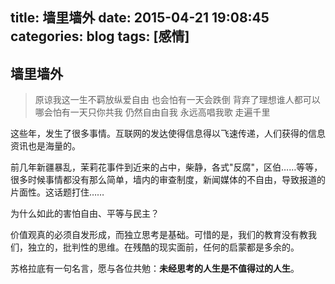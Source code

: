 title: 墙里墙外
date: 2015-04-21 19:08:45
categories: blog
tags: [感情]
---

## 墙里墙外

> 原谅我这一生不羁放纵爱自由
> 也会怕有一天会跌倒
> 背弃了理想谁人都可以
> 哪会怕有一天只你共我
> 仍然自由自我
> 永远高唱我歌
> 走遍千里

这些年，发生了很多事情。互联网的发达使得信息得以飞速传递，人们获得的信息资讯也是海量的。

前几年新疆暴乱，茉莉花事件到近来的占中，柴静，各式"反腐"，区伯……等等，很多时候事情都没有那么简单，墙内的审查制度，新闻媒体的不自由，导致报道的片面性。这话题打住……

为什么如此的害怕自由、平等与民主？

价值观真的必须自发形成，而独立思考是基础。可惜的是，我们的教育没有教我们，独立的，批判性的思维。在残酷的现实面前，任何的启蒙都是多余的。

苏格拉底有一句名言，愿与各位共勉：**未经思考的人生是不值得过的人生**。

